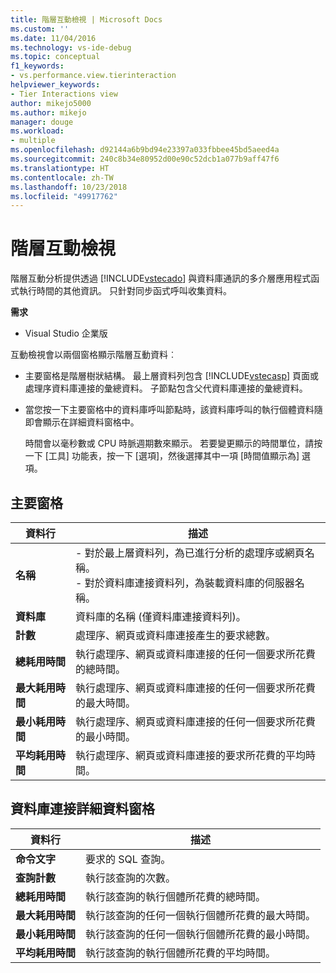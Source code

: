 ```yaml
---
title: 階層互動檢視 | Microsoft Docs
ms.custom: ''
ms.date: 11/04/2016
ms.technology: vs-ide-debug
ms.topic: conceptual
f1_keywords:
- vs.performance.view.tierinteraction
helpviewer_keywords:
- Tier Interactions view
author: mikejo5000
ms.author: mikejo
manager: douge
ms.workload:
- multiple
ms.openlocfilehash: d92144a6b9bd94e23397a033fbbee45bd5aeed4a
ms.sourcegitcommit: 240c8b34e80952d00e90c52dcb1a077b9aff47f6
ms.translationtype: HT
ms.contentlocale: zh-TW
ms.lasthandoff: 10/23/2018
ms.locfileid: "49917762"
---
```

# <a name="tier-interactions-view"></a>階層互動檢視

階層互動分析提供透過 [!INCLUDE[vstecado](../data-tools/includes/vstecado_md.md)] 與資料庫通訊的多介層應用程式函式執行時間的其他資訊。 只針對同步函式呼叫收集資料。

**需求**

- Visual Studio 企業版

互動檢視會以兩個窗格顯示階層互動資料︰

- 主要窗格是階層樹狀結構。 最上層資料列包含 [!INCLUDE[vstecasp](../code-quality/includes/vstecasp_md.md)] 頁面或處理序資料庫連接的彙總資料。 子節點包含父代資料庫連接的彙總資料。

- 當您按一下主要窗格中的資料庫呼叫節點時，該資料庫呼叫的執行個體資料隨即會顯示在詳細資料窗格中。

  時間會以毫秒數或 CPU 時脈週期數來顯示。 若要變更顯示的時間單位，請按一下 [工具] 功能表，按一下 [選項]，然後選擇其中一項 [時間值顯示為] 選項。

## <a name="master-pane"></a>主要窗格

|資料行|描述|
|------------|-----------------|
|**名稱**|- 對於最上層資料列，為已進行分析的處理序或網頁名稱。<br />- 對於資料庫連接資料列，為裝載資料庫的伺服器名稱。|
|**資料庫**|資料庫的名稱 (僅資料庫連接資料列)。|
|**計數**|處理序、網頁或資料庫連接產生的要求總數。|
|**總耗用時間**|執行處理序、網頁或資料庫連接的任何一個要求所花費的總時間。|
|**最大耗用時間**|執行處理序、網頁或資料庫連接的任何一個要求所花費的最大時間。|
|**最小耗用時間**|執行處理序、網頁或資料庫連接的任何一個要求所花費的最小時間。|
|**平均耗用時間**|執行處理序、網頁或資料庫連接的要求所花費的平均時間。|

## <a name="database-connection-details-pane"></a>資料庫連接詳細資料窗格

|資料行|描述|
|------------|-----------------|
|**命令文字**|要求的 SQL 查詢。|
|**查詢計數**|執行該查詢的次數。|
|**總耗用時間**|執行該查詢的執行個體所花費的總時間。|
|**最大耗用時間**|執行該查詢的任何一個執行個體所花費的最大時間。|
|**最小耗用時間**|執行該查詢的任何一個執行個體所花費的最小時間。|
|**平均耗用時間**|執行該查詢的執行個體所花費的平均時間。|